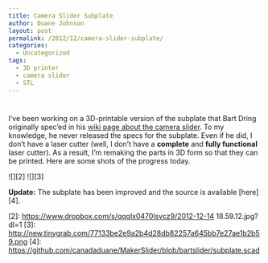 ```yaml
---
title: Camera Slider Subplate
author: Duane Johnson
layout: post
permalink: /2012/12/camera-slider-subplate/
categories:
  - Uncategorized
tags:
  - 3D printer
  - camera slider
  - STL
---
```

# 

I’ve been working on a 3D-printable version of the subplate that Bart Dring originally spec’ed in his [wiki page about the camera slider][1]. To my knowledge, he never released the specs for the subplate. Even if he did, I don’t have a laser cutter (well, I don’t have a **complete** and **fully functional** laser cutter). As a result, I’m remaking the parts in 3D form so that they can be printed. Here are some shots of the progress today.

 [1]: http://www.buildlog.net/wiki/doku.php?id=ms:ms_slider

![][2] 
![][3] 

**Update:** The subplate has been improved and the source is available [here][4].

 [2]: https://www.dropbox.com/s/qqqlx0470lsvcz9/2012-12-14 18.59.12.jpg?dl=1
 [3]: http://new.tinygrab.com/77133be2e9a2b4d28db82257a645bb7e27ae1b2b59.png
 [4]: https://github.com/canadaduane/MakerSlider/blob/bartslider/subplate.scad